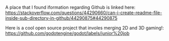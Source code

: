 A place that I found iformation regarding Github is linked here: 
https://stackoverflow.com/questions/44290660/can-i-create-readme-file-inside-sub-directory-in-github/44290875#44290875

Here is a cool open source project that involes merging 2D and 3D gaming!: 
https://github.com/godotengine/godot/labels/junior%20job
